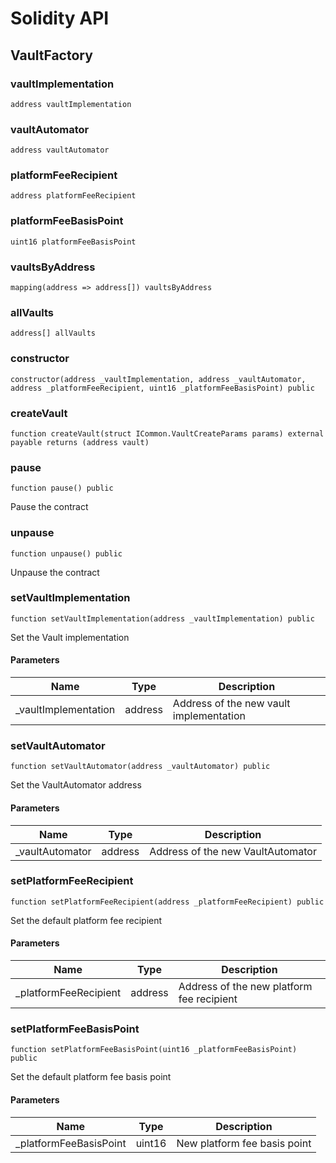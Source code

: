 # Solidity API

## VaultFactory

### vaultImplementation

```solidity
address vaultImplementation
```

### vaultAutomator

```solidity
address vaultAutomator
```

### platformFeeRecipient

```solidity
address platformFeeRecipient
```

### platformFeeBasisPoint

```solidity
uint16 platformFeeBasisPoint
```

### vaultsByAddress

```solidity
mapping(address => address[]) vaultsByAddress
```

### allVaults

```solidity
address[] allVaults
```

### constructor

```solidity
constructor(address _vaultImplementation, address _vaultAutomator, address _platformFeeRecipient, uint16 _platformFeeBasisPoint) public
```

### createVault

```solidity
function createVault(struct ICommon.VaultCreateParams params) external payable returns (address vault)
```

### pause

```solidity
function pause() public
```

Pause the contract

### unpause

```solidity
function unpause() public
```

Unpause the contract

### setVaultImplementation

```solidity
function setVaultImplementation(address _vaultImplementation) public
```

Set the Vault implementation

#### Parameters

| Name | Type | Description |
| ---- | ---- | ----------- |
| _vaultImplementation | address | Address of the new vault implementation |

### setVaultAutomator

```solidity
function setVaultAutomator(address _vaultAutomator) public
```

Set the VaultAutomator address

#### Parameters

| Name | Type | Description |
| ---- | ---- | ----------- |
| _vaultAutomator | address | Address of the new VaultAutomator |

### setPlatformFeeRecipient

```solidity
function setPlatformFeeRecipient(address _platformFeeRecipient) public
```

Set the default platform fee recipient

#### Parameters

| Name | Type | Description |
| ---- | ---- | ----------- |
| _platformFeeRecipient | address | Address of the new platform fee recipient |

### setPlatformFeeBasisPoint

```solidity
function setPlatformFeeBasisPoint(uint16 _platformFeeBasisPoint) public
```

Set the default platform fee basis point

#### Parameters

| Name | Type | Description |
| ---- | ---- | ----------- |
| _platformFeeBasisPoint | uint16 | New platform fee basis point |

